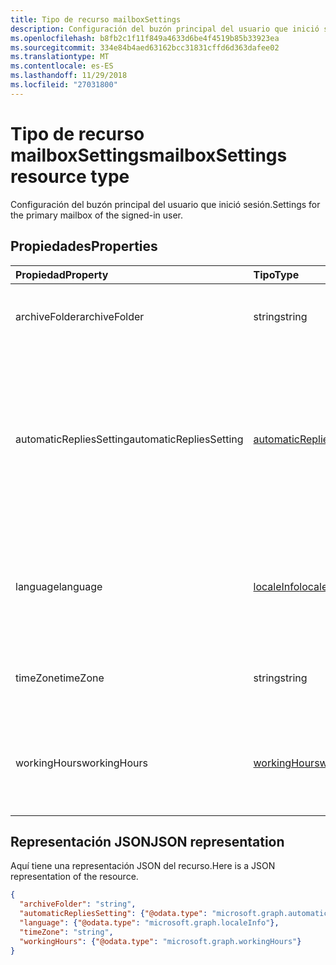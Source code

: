 ```yaml
---
title: Tipo de recurso mailboxSettings
description: Configuración del buzón principal del usuario que inició sesión.
ms.openlocfilehash: b8fb2c1f11f849a4633d6be4f4519b85b33923ea
ms.sourcegitcommit: 334e84b4aed63162bcc31831cffd6d363dafee02
ms.translationtype: MT
ms.contentlocale: es-ES
ms.lasthandoff: 11/29/2018
ms.locfileid: "27031800"
---
```

# <a name="mailboxsettings-resource-type"></a><span data-ttu-id="55493-103">Tipo de recurso mailboxSettings</span><span class="sxs-lookup"><span data-stu-id="55493-103">mailboxSettings resource type</span></span>

<span data-ttu-id="55493-104">Configuración del buzón principal del usuario que inició sesión.</span><span class="sxs-lookup"><span data-stu-id="55493-104">Settings for the primary mailbox of the signed-in user.</span></span>


## <a name="properties"></a><span data-ttu-id="55493-105">Propiedades</span><span class="sxs-lookup"><span data-stu-id="55493-105">Properties</span></span>
| <span data-ttu-id="55493-106">Propiedad</span><span class="sxs-lookup"><span data-stu-id="55493-106">Property</span></span>     | <span data-ttu-id="55493-107">Tipo</span><span class="sxs-lookup"><span data-stu-id="55493-107">Type</span></span>   |<span data-ttu-id="55493-108">Descripción</span><span class="sxs-lookup"><span data-stu-id="55493-108">Description</span></span>|
|:---------------|:--------|:----------|
|<span data-ttu-id="55493-109">archiveFolder</span><span class="sxs-lookup"><span data-stu-id="55493-109">archiveFolder</span></span>|<span data-ttu-id="55493-110">string</span><span class="sxs-lookup"><span data-stu-id="55493-110">string</span></span>|<span data-ttu-id="55493-111">Identificador de una carpeta de archivo del usuario.</span><span class="sxs-lookup"><span data-stu-id="55493-111">Folder ID of an archive folder for the user.</span></span>|
|<span data-ttu-id="55493-112">automaticRepliesSetting</span><span class="sxs-lookup"><span data-stu-id="55493-112">automaticRepliesSetting</span></span>|[<span data-ttu-id="55493-113">automaticRepliesSetting</span><span class="sxs-lookup"><span data-stu-id="55493-113">automaticRepliesSetting</span></span>](automaticrepliessetting.md)|<span data-ttu-id="55493-114">Opciones de configuración para notificar de forma automática al remitente de un mensaje de correo entrante con un mensaje del usuario que ha iniciado sesión.</span><span class="sxs-lookup"><span data-stu-id="55493-114">Configuration settings to automatically notify the sender of an incoming email with a message from the signed-in user.</span></span>|
|<span data-ttu-id="55493-115">language</span><span class="sxs-lookup"><span data-stu-id="55493-115">language</span></span>|[<span data-ttu-id="55493-116">localeInfo</span><span class="sxs-lookup"><span data-stu-id="55493-116">localeInfo</span></span>](localeinfo.md)|<span data-ttu-id="55493-117">Representación de la configuración regional del usuario, como el idioma preferido y el país o región.</span><span class="sxs-lookup"><span data-stu-id="55493-117">The locale information for the user, including the preferred language and country/region.</span></span>|
|<span data-ttu-id="55493-118">timeZone</span><span class="sxs-lookup"><span data-stu-id="55493-118">timeZone</span></span>|<span data-ttu-id="55493-119">string</span><span class="sxs-lookup"><span data-stu-id="55493-119">string</span></span>|<span data-ttu-id="55493-120">La zona horaria predeterminada del buzón del usuario.</span><span class="sxs-lookup"><span data-stu-id="55493-120">The default time zone for the user's mailbox.</span></span>|
|<span data-ttu-id="55493-121">workingHours</span><span class="sxs-lookup"><span data-stu-id="55493-121">workingHours</span></span>|[<span data-ttu-id="55493-122">workingHours</span><span class="sxs-lookup"><span data-stu-id="55493-122">workingHours</span></span>](workinghours.md)|<span data-ttu-id="55493-123">Días de la semana y horas de la zona horaria específica en la que trabaja el usuario.</span><span class="sxs-lookup"><span data-stu-id="55493-123">The days of the week and hours in a specific time zone that the user works.</span></span>|

## <a name="json-representation"></a><span data-ttu-id="55493-124">Representación JSON</span><span class="sxs-lookup"><span data-stu-id="55493-124">JSON representation</span></span>

<span data-ttu-id="55493-125">Aquí tiene una representación JSON del recurso.</span><span class="sxs-lookup"><span data-stu-id="55493-125">Here is a JSON representation of the resource.</span></span>

<!-- {
  "blockType": "resource",
  "optionalProperties": [
    "archiveFolder"
  ],
  "@odata.type": "microsoft.graph.mailboxSettings"
}-->

```json
{
  "archiveFolder": "string",
  "automaticRepliesSetting": {"@odata.type": "microsoft.graph.automaticRepliesSetting"},
  "language": {"@odata.type": "microsoft.graph.localeInfo"},
  "timeZone": "string",
  "workingHours": {"@odata.type": "microsoft.graph.workingHours"}
}

```

<!-- uuid: 8fcb5dbc-d5aa-4681-8e31-b001d5168d79
2015-10-25 14:57:30 UTC -->
<!-- {
  "type": "#page.annotation",
  "description": "mailboxSettings resource",
  "keywords": "",
  "section": "documentation",
  "tocPath": ""
}-->